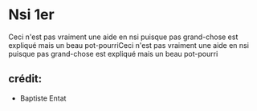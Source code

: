 # Nsi 1er

Ceci n'est pas vraiment une aide en nsi puisque pas grand-chose est expliqué mais un beau pot-pourriCeci n'est pas vraiment une aide en nsi puisque pas grand-chose est expliqué mais un beau pot-pourri

## crédit:
- Baptiste Entat
